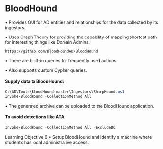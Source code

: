 # BloodHound

• Provides GUI for AD entities and relationships for the data collected by its ingestors.

• Uses Graph Theory for providing the capability of mapping shortest path for interesting things like Domain Admins.

`https://github.com/BloodHoundAD/BloodHound`

• There are built-in queries for frequently used actions.

• Also supports custom Cypher queries.

#### Supply data to BloodHound:
```powershell
C:\AD\Tools\BloodHound-master\Ingestors\SharpHound.ps1
Invoke-BloodHound -CollectionMethod All
```
• The generated archive can be uploaded to the BloodHound application.

#### To avoid detections like ATA 
```powershell
Invoke-BloodHound -CollectionMethod All -ExcludeDC
```

Learning Objective 6
• Setup BloodHound and identify a machine where studentx has local administrative access. 
